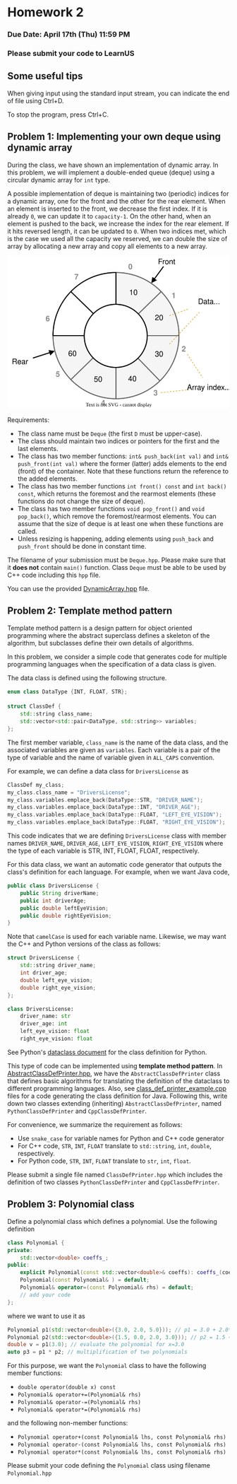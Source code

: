 # Homework 2

### Due Date: April 17th (Thu) 11:59 PM

### Please submit your code to LearnUS 

## Some useful tips 

When giving input using the standard input stream, you can indicate the end of file using Ctrl+D.

To stop the program, press Ctrl+C.


## Problem 1: Implementing your own deque using dynamic array

During the class, we have shown an implementation of dynamic array.
In this problem, we will implement a double-ended queue (deque) using a circular dynamic array for `int` type.


A possible implementation of deque is maintaining two (periodic) indices for a dynamic array, one for the front and the other for the rear element.
When an element is inserted to the front, we decrease the first index. If it is already `0`, we can update it to `capacity-1`.
On the other hand, when an element is pushed to the back, we increase the index for the rear element. If it hits reversed length, it can be updated to `0`.
When two indices met, which is the case we used all the capacity we reserved, we can double the size of array by allocating a new array and copy all elements to a new array.

![Image of a circular array](img/circular_array.svg?raw=true "Circular Array")



Requirements:
* The class name must be `Deque` (the first `D` must be upper-case).
* The class should maintain two indices or pointers for the first and the last elements.
* The class has two member functions: `int& push_back(int val)` and `int& push_front(int val)` where the former (latter) adds elements to the end (front) of the container. Note that these functions return the reference to the added elements.
* The class has two member functions `int front() const` and `int back() const`, which returns the foremost and the rearmost elements (these functions do not change the size of deque).
* The class has two member functions `void pop_front()` and `void pop_back()`, which remove the foremost/rearmost elements. You can assume that the size of deque is at least one when these functions are called.
* Unless resizing is happening, adding elements using `push_back` and `push_front` should be done in constant time.


The filename of your submission must be `Deque.hpp`. Please make sure that it **does not** contain `main()`  function. Class `Deque` must be able to be used by C++ code including this `hpp` file.


You can use the provided [DynamicArray.hpp](./DynamicArray.hpp) file.

## Problem 2: Template method pattern

Template method pattern is a design pattern for object oriented programming where the abstract superclass defines a skeleton of the algorithm, but subclasses define their own details of algorithms.

In this problem, we consider a simple code that generates code for multiple programming languages when the specification of a data class is given.

The data class is defined using the following structure.

```cpp
enum class DataType {INT, FLOAT, STR};

struct ClassDef {
	std::string class_name;
	std::vector<std::pair<DataType, std::string>> variables;
};
```

The first member variable, `class_name` is the name of the data class, and the associated variables are given as `variables`.
Each variable is a pair of the type of variable and the name of variable given in `ALL_CAPS` convention.

For example, we can define a data class for `DriversLicense` as
```cpp
ClassDef my_class;
my_class.class_name = "DriversLicense";
my_class.variables.emplace_back(DataType::STR, "DRIVER_NAME");
my_class.variables.emplace_back(DataType::INT, "DRIVER_AGE");
my_class.variables.emplace_back(DataType::FLOAT, "LEFT_EYE_VISION");
my_class.variables.emplace_back(DataType::FLOAT, "RIGHT_EYE_VISION");
```

This code indicates that we are defining `DriversLicense` class with member names `DRIVER_NAME`, `DRIVER_AGE`, `LEFT_EYE_VISION`, `RIGHT_EYE_VISION` where the type of each variable is STR, INT, FLOAT, FLOAT, respectively.

For this data class, we want an automatic code generator that outputs the class's definition for each language.
For example, when we want Java code,
```Java
public class DriversLicense {
    public String driverName;
    public int driverAge;
    public double leftEyeVision;
    public double rightEyeVision;
}
```

Note that `camelCase` is used for each variable name.
Likewise, we may want the C++ and Python versions of the class as follows:
```Cpp
struct DriversLicense {
    std::string driver_name;
    int driver_age;
    double left_eye_vision;
    double right_eye_vision;
};
```

```Python
class DriversLicense:
    driver_name: str
    driver_age: int
    left_eye_vision: float
    right_eye_vision: float
```
See Python's [dataclass document](https://docs.python.org/3/library/dataclasses.html) for the class definition for Python.


This type of code can be implemented using **template method pattern**.
In [AbstractClassDefPrinter.hpp](./AbstractClassDefPrinter.hpp), we have the `AbstractClassDefPrinter` class that defines basic algorithms for translating the definition of the dataclass to different programming languages.
Also, see [class_def_printer_example.cpp](./class_def_printer_example.cpp) files for a code generating the class definition for Java. 
Following this, write down two classes extending (inheriting) `AbstractClassDefPrinter`, named `PythonClassDefPrinter` and `CppClassDefPrinter`.


For convenience, we summarize the requirement as follows:
* Use `snake_case` for variable names for Python and C++ code generator
* For C++ code, `STR`, `INT`, `FLOAT` translate to `std::string`, `int`, `double`, respectively.
* For Python code, `STR`, `INT`, `FLOAT` translate to `str`, `int`, `float`.


Please submit a single file named `ClassDefPrinter.hpp` which includes the definition of two classes `PythonClassDefPrinter` and `CppClassDefPrinter`.


## Problem 3: Polynomial class
Define a polynomial class which defines a polynomial. Use the following definition
```cpp
class Polynomial {
private:
    std::vector<double> coeffs_;
public:
    explicit Polynomial(const std::vector<double>& coeffs): coeffs_(coeffs) {}
    Polynomial(const Polynomial& ) = default;
    Polynomial& operator=(const Polynomial& rhs) = default;
    // add your code
};
```
where we want to use it as
```cpp
Polynomial p1(std::vector<double>({3.0, 2.0, 5.0})); // p1 = 3.0 + 2.0*x + 5.0*x**2
Polynomial p2(std::vector<double>({1.5, 0.0, 2.0, 3.0})); // p2 = 1.5 + 2.0*x*82 + 3.0*x**3
double v = p1(3.0); // evaluate the polynomial for x=3.0
auto p3 = p1 * p2; // multiplification of two polynomials
```
For this purpose, we want the `Polynomial` class to have the following member functions:
* `double operator(double x) const`
* `Polynomial& operator+=(Polynomial& rhs)`
* `Polynomial& operator-=(Polynomial& rhs)`
* `Polynomial& operator*=(Polynomial& rhs)`


and the following non-member functions:
* `Polynomial operator+(const Polynomial& lhs, const Polynomial& rhs)`
* `Polynomial operator-(const Polynomial& lhs, const Polynomial& rhs)`
* `Polynomial operator*(const Polynomial& lhs, const Polynomial& rhs)`

Please submit your code defining the `Polynomial` class using filename `Polynomial.hpp`
